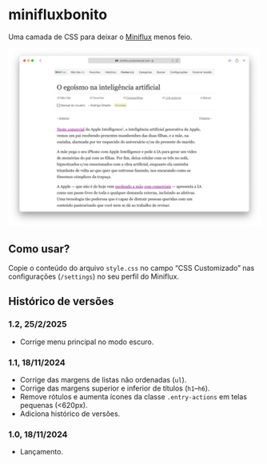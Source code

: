 # minifluxbonito

Uma camada de CSS para deixar o [Miniflux](https://github.com/miniflux/v2) menos feio.

![Print do Miniflux aberto em um artigo do Manual do Usuário no navegador Safari.](./minifluxbonito.png)

## Como usar?

Copie o conteúdo do arquivo `style.css` no campo “CSS Customizado” nas configurações (`/settings`) no seu perfil do Miniflux.

## Histórico de versões

### 1.2, 25/2/2025

* Corrige menu principal no modo escuro.

### 1.1, 18/11/2024

* Corrige das margens de listas não ordenadas (`ul`).
* Corrige das margens superior e inferior de títulos (`h1`–`h6`).
* Remove rótulos e aumenta ícones da classe `.entry-actions` em telas pequenas (<620px).
* Adiciona histórico de versões.

### 1.0, 18/11/2024

* Lançamento.